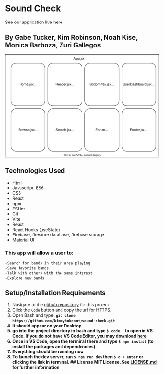 #  Sound Check

See our application live [here](https://sound-check.netlify.app/)

## By Gabe Tucker, Kim Robinson, Noah Kise, Monica Barboza, Zuri Gallegos

![Component Diagram](/src/assets/component-diagram.drawio.svg)

## Technologies Used

* Html
* Javascript, ES6
* CSS
* React
* npm 
* ESLint
* Git
* Vite
* React
* React Hooks (useState)
* Firebase, firestore database, firebase storage
* Material UI

###  This app will allow a user to:
    -Search for bands in their area playing
    -Save favorite bands 
    -Talk with others with the same interest 
    -Explore new bands


 ## Setup/Installation Requirements 
 1. Navigate to the [github repository](https://github.com/kimmykokonut/sound-check) for this project 
 2. Click the `Code` button and copy the url for HTTPS. 
 3. Open Bash and type: <b>`git clone https://github.com/kimmykokonut/sound-check.git`<b> 
 4. It should appear on your Desktop 
 5. go into the project directory in bash and type `$ code .` to open in VS Code.  If you do not have VS Code Editor, you may download [here](https://code.visualstudio.com/) 
 6. Once in VS Code, open the terminal there and type `$ npm install` (to install the packages and dependencies). 
 7.  Everything should be running now 
 8. To launch the dev server, run `$ npm run dev` then `$ o + enter` or clicking the link in terminal. ## License MIT License. See [LICENSE.md](./LICENSE.md) for further information